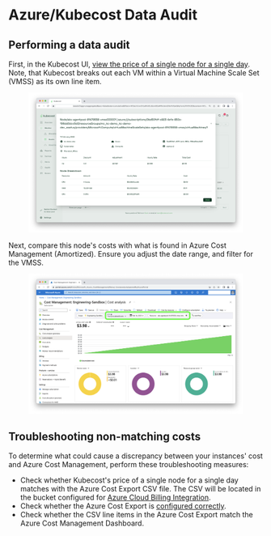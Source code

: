 # Azure/Kubecost Data Audit

## Performing a data audit

First, in the Kubecost UI, [view the price of a single node for a single day](./). Note, that Kubecost breaks out each VM within a Virtual Machine Scale Set (VMSS) as its own line item.

<figure><img src="/images/data-auditing/dataaudit-azure-kubecost.png" alt=""><figcaption></figcaption></figure>

Next, compare this node's costs with what is found in Azure Cost Management (Amortized). Ensure you adjust the date range, and filter for the VMSS.

<figure><img src="/images/dataaudit-azure-acm.png" alt=""><figcaption></figcaption></figure>

## Troubleshooting non-matching costs

To determine what could cause a discrepancy between your instances' cost and Azure Cost Management, perform these troubleshooting measures:

* Check whether Kubecost's price of a single node for a single day matches with the Azure Cost Export CSV file. The CSV will be located in the bucket configured for [Azure Cloud Billing Integration](../../azure-out-of-cluster.md).
* Check whether the Azure Cost Export is [configured correctly](../../azure-out-of-cluster.md).
* Check whether the CSV line items in the Azure Cost Export match the Azure Cost Management Dashboard.
